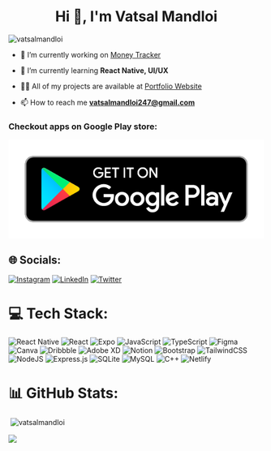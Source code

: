 <!--
### Hi there 👋


**VatsalMandloi/VatsalMandloi** is a ✨ _special_ ✨ repository because its `README.md` (this file) appears on your GitHub profile.

Here are some ideas to get you started:

- 🔭 I’m currently working on ...
- 🌱 I’m currently learning ...
- 👯 I’m looking to collaborate on ...
- 🤔 I’m looking for help with ...
- 💬 Ask me about ...
- 📫 How to reach me: ...
- 😄 Pronouns: ...
- ⚡ Fun fact: ...



- 🌱 I’m currently learning: React Native

- 📫 How to reach me: vatsalmandloi247@gmail.com


[![GitHub Streak](http://github-readme-streak-stats.herokuapp.com?user=VatsalMandloi&theme=calm&date_format=M%20j%5B%2C%20Y%5D&background=101820&border=FF8157&stroke=FF8157&ring=FF8157&fire=F54768&currStreakNum=FF5757&sideNums=FF5757&currStreakLabel=DDDDDD&sideLabels=DDDDDD&dates=767676)](https://git.io/streak-stats)
-->


<h1 align="center">Hi 👋, I'm Vatsal Mandloi</h1>
<p align="left"> <img src="https://komarev.com/ghpvc/?username=vatsalmandloi&label=Profile%20views&color=0e75b6&icon=2&style=flat" alt="vatsalmandloi" /> </p>

- 🔭 I’m currently working on [Money Tracker](https://github.com/VatsalMandloi/money-tracker)

- 🌱 I’m currently learning **React Native, UI/UX**

- 👨‍💻 All of my projects are available at [Portfolio Website](https://vatsalmandloi.netlify.app/)

- 📫 How to reach me **vatsalmandloi247@gmail.com**

<h3 align="left">Checkout apps on Google Play store:</h3>
<p align="left">
<a href="https://play.google.com/store/apps/developer?id=Vatsal+Mandloi&hl=en_US&gl=US" target="blank"><img align="center" src="google-play-badge.png" alt="Google Play Store"  /></a>
</p>


## 🌐 Socials:
[![Instagram](https://img.shields.io/badge/Instagram-%23E4405F.svg?logo=Instagram&logoColor=white)](https://instagram.com/vatsalmandloi)    [![LinkedIn](https://img.shields.io/badge/LinkedIn-%230077B5.svg?logo=linkedin&logoColor=white)](https://linkedin.com/in/vatsal-mandloi-3919a9172)    [![Twitter](https://img.shields.io/badge/Twitter-%231DA1F2.svg?logo=Twitter&logoColor=white)](https://twitter.com/vatsalmandloi) 

# 💻 Tech Stack:
![React Native](https://img.shields.io/badge/react_native-%2320232a.svg?style=for-the-badge&logo=react&logoColor=%2361DAFB) ![React](https://img.shields.io/badge/react-%2320232a.svg?style=for-the-badge&logo=react&logoColor=%2361DAFB) ![Expo](https://img.shields.io/badge/expo-1C1E24?style=for-the-badge&logo=expo&logoColor=#D04A37) ![JavaScript](https://img.shields.io/badge/javascript-%23323330.svg?style=for-the-badge&logo=javascript&logoColor=%23F7DF1E) ![TypeScript](https://img.shields.io/badge/typescript-%23007ACC.svg?style=for-the-badge&logo=typescript&logoColor=white) 	![Figma](https://img.shields.io/badge/figma-%23F24E1E.svg?style=for-the-badge&logo=figma&logoColor=white) ![Canva](https://img.shields.io/badge/Canva-%2300C4CC.svg?style=for-the-badge&logo=Canva&logoColor=white) ![Dribbble](https://img.shields.io/badge/Dribbble-EA4C89?style=for-the-badge&logo=dribbble&logoColor=white) ![Adobe XD](https://img.shields.io/badge/Adobe%20XD-470137?style=for-the-badge&logo=Adobe%20XD&logoColor=#FF61F6) ![Notion](https://img.shields.io/badge/Notion-%23000000.svg?style=for-the-badge&logo=notion&logoColor=white) ![Bootstrap](https://img.shields.io/badge/bootstrap-%23563D7C.svg?style=for-the-badge&logo=bootstrap&logoColor=white) ![TailwindCSS](https://img.shields.io/badge/tailwindcss-%2338B2AC.svg?style=for-the-badge&logo=tailwind-css&logoColor=white) ![NodeJS](https://img.shields.io/badge/node.js-6DA55F?style=for-the-badge&logo=node.js&logoColor=white) ![Express.js](https://img.shields.io/badge/express.js-%23404d59.svg?style=for-the-badge&logo=express&logoColor=%2361DAFB) ![SQLite](https://img.shields.io/badge/sqlite-%2307405e.svg?style=for-the-badge&logo=sqlite&logoColor=white) ![MySQL](https://img.shields.io/badge/mysql-%2300f.svg?style=for-the-badge&logo=mysql&logoColor=white) ![C++](https://img.shields.io/badge/c++-%2300599C.svg?style=for-the-badge&logo=c%2B%2B&logoColor=white) ![Netlify](https://img.shields.io/badge/netlify-%23000000.svg?style=for-the-badge&logo=netlify&logoColor=#00C7B7)

# 📊 GitHub Stats:
<p>&nbsp;<img align="center" src="https://github-readme-stats.vercel.app/api?username=vatsalmandloi&show_icons=true&include_all_commits=true&count_private=true&theme=maroongold&title_color=ff5757&text_color=d6d6d6&bg_color=101820&border_color=FF8157&locale=en" alt="vatsalmandloi" /></p>

<p><img align="center" src="http://github-readme-streak-stats.herokuapp.com?user=VatsalMandloi&theme=calm&date_format=M%20j%5B%2C%20Y%5D&background=101820&border=FF8157&stroke=FF8157&ring=FF8157&fire=F54768&currStreakNum=FF5757&sideNums=FF5757&currStreakLabel=DDDDDD&sideLabels=DDDDDD&dates=767676" /></p>

